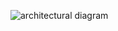 ![architectural diagram](https://user-images.githubusercontent.com/101649347/161413070-25f6d559-3d81-4e23-a936-0ca7a07105e0.png)

